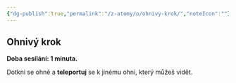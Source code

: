 ```yaml
---
{"dg-publish":true,"permalink":"/z-atomy/o/ohnivy-krok/","noteIcon":""}
---
```


## Ohnivý krok
**Doba sesílání: 1 minuta.** 

Dotkni se ohně a **teleportuj** se k jinému ohni, který můžeš vidět.